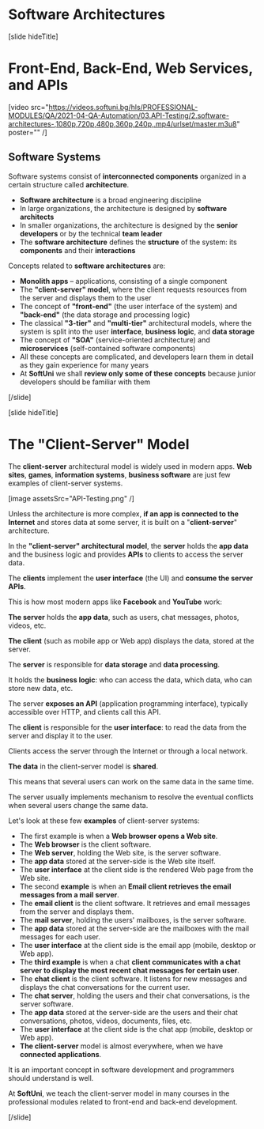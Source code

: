 # Software Architectures
[slide hideTitle]

# Front-End, Back-End, Web Services, and APIs

[video src="https://videos.softuni.bg/hls/PROFESSIONAL-MODULES/QA/2021-04-QA-Automation/03.API-Testing/2.software-architectures-,1080p,720p,480p,360p,240p,.mp4/urlset/master.m3u8" poster="" /]


## Software Systems

Software systems consist of **interconnected components** organized in a certain structure called **architecture**.

- **Software architecture** is a broad engineering discipline
- In large organizations, the architecture is designed by **software architects**
- In smaller organizations, the architecture is designed by the **senior developers** or by the technical **team leader**
- The **software architecture** defines the **structure** of the system: its **components** and their **interactions**

Concepts related to **software architectures** are:
- **Monolith apps** – applications, consisting of a single component
- The **"client-server" model**, where the client requests resources from the server and displays them to the user
- The concept of **"front-end"** (the user interface of the system) and **"back-end"** (the data storage and processing logic)
- The classical **"3-tier"** and **"multi-tier"** architectural models, where the system is split into the user **interface**, **business logic**, and **data storage**
- The concept of **"SOA"** (service-oriented architecture) and **microservices** (self-contained software components)
- All these concepts are complicated, and developers learn them in detail as they gain experience for many years
- At **SoftUni** we shall **review only some of these concepts** because junior developers should be familiar with them




[/slide]


[slide hideTitle]

# The "Client-Server" Model

The **client-server** architectural model is widely used in modern apps. **Web sites**, **games**, **information systems**, **business software** are just few examples of client-server systems.

[image assetsSrc="API-Testing.png" /]


Unless the architecture is more complex, **if an app is connected to the Internet** and stores data at some server, it is built on a "**client-server**" architecture.

In the **"client-server" architectural model**, the **server** holds the **app data** and the business logic and provides **APIs** to clients to access the server data.

The **clients** implement the **user interface** (the UI) and **consume the server APIs**.

This is how most modern apps like **Facebook** and **YouTube** work:

**The server** holds the **app data**, such as users, chat messages, photos, videos, etc.

**The client** (such as mobile app or Web app) displays the data, stored at the server.

The **server** is responsible for **data storage** and **data processing**.

It holds the **business logic**: who can access the data, which data, who can store new data, etc.

The server **exposes an API** (application programming interface), typically accessible over HTTP, and clients call this API.

The **client** is responsible for the **user interface**: to read the data from the server and display it to the user.

Clients access the server through the Internet or through a local network.

**The data** in the client-server model is **shared**.

This means that several users can work on the same data in the same time.

The server usually implements mechanism to resolve the eventual conflicts when several users change the same data.

Let's look at these few **examples** of client-server systems:

- The first example is when a **Web browser opens a Web site**.
- The **Web browser** is the client software.
- The **Web server**, holding the Web site, is the server software.
- The **app data** stored at the server-side is the Web site itself.
- The **user interface** at the client side is the rendered Web page from the Web site.
- The second **example** is when an **Email client retrieves the email messages from a mail server**.
- The **email client** is the client software. It retrieves and email messages from the server and displays them.
- The **mail server**, holding the users' mailboxes, is the server software.
- The **app data** stored at the server-side are the mailboxes with the mail messages for each user.
- The **user interface** at the client side is the email app (mobile, desktop or Web app).
- The **third example** is when a chat **client communicates with a chat server to display the most recent chat messages for certain user**.
- The **chat client** is the client software. It listens for new messages and displays the chat conversations for the current user.
- The **chat server**, holding the users and their chat conversations, is the server software.
- The **app data** stored at the server-side are the users and their chat conversations, photos, videos, documents, files, etc.
- The **user interface** at the client side is the chat app (mobile, desktop or Web app).
- **The client-server** model is almost everywhere, when we have **connected applications**.

It is an important concept in software development and programmers should understand is well.

At **SoftUni**, we teach the client-server model in many courses in the professional modules related to front-end and back-end development.



[/slide]
